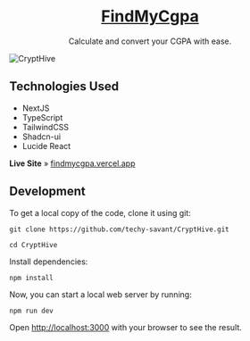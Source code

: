 <h1 align="center">
  <a href="https://github.com/techy-savant/CryptHive">
    FindMyCgpa
  </a>
</h1>



<p align="center">
  Calculate and convert your CGPA with ease.
</p>

![CryptHive](https://github.com/user-attachments/assets/92bd7799-46e4-44bf-9492-ac7f76ced7a9)

## Technologies Used

- NextJS
- TypeScript
- TailwindCSS
- Shadcn-ui
- Lucide React

 **Live Site** » [findmycgpa.vercel.app](https://findmycgpa.vercel.app/)

## Development

To get a local copy of the code, clone it using git:

```
git clone https://github.com/techy-savant/CryptHive.git

cd CryptHive
```

Install dependencies:

```
npm install
```

Now, you can start a local web server by running:

```
npm run dev
```

Open [http://localhost:3000](http://localhost:3000) with your browser to see the result.



